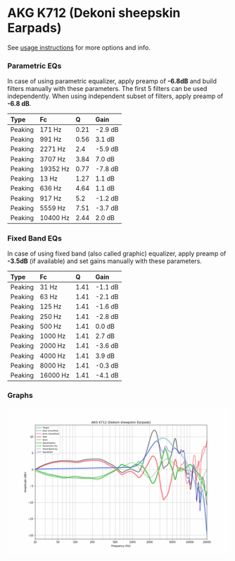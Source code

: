 # AKG K712 (Dekoni sheepskin Earpads)
See [usage instructions](https://github.com/jaakkopasanen/AutoEq#usage) for more options and info.

### Parametric EQs
In case of using parametric equalizer, apply preamp of **-6.8dB** and build filters manually
with these parameters. The first 5 filters can be used independently.
When using independent subset of filters, apply preamp of **-6.8 dB**.

| Type    | Fc       |    Q | Gain    |
|:--------|:---------|:-----|:--------|
| Peaking | 171 Hz   | 0.21 | -2.9 dB |
| Peaking | 991 Hz   | 0.56 | 3.1 dB  |
| Peaking | 2271 Hz  | 2.4  | -5.9 dB |
| Peaking | 3707 Hz  | 3.84 | 7.0 dB  |
| Peaking | 19352 Hz | 0.77 | -7.8 dB |
| Peaking | 13 Hz    | 1.27 | 1.1 dB  |
| Peaking | 636 Hz   | 4.64 | 1.1 dB  |
| Peaking | 917 Hz   | 5.2  | -1.2 dB |
| Peaking | 5559 Hz  | 7.51 | -3.7 dB |
| Peaking | 10400 Hz | 2.44 | 2.0 dB  |

### Fixed Band EQs
In case of using fixed band (also called graphic) equalizer, apply preamp of **-3.5dB**
(if available) and set gains manually with these parameters.

| Type    | Fc       |    Q | Gain    |
|:--------|:---------|:-----|:--------|
| Peaking | 31 Hz    | 1.41 | -1.1 dB |
| Peaking | 63 Hz    | 1.41 | -2.1 dB |
| Peaking | 125 Hz   | 1.41 | -1.6 dB |
| Peaking | 250 Hz   | 1.41 | -2.8 dB |
| Peaking | 500 Hz   | 1.41 | 0.0 dB  |
| Peaking | 1000 Hz  | 1.41 | 2.7 dB  |
| Peaking | 2000 Hz  | 1.41 | -3.6 dB |
| Peaking | 4000 Hz  | 1.41 | 3.9 dB  |
| Peaking | 8000 Hz  | 1.41 | -0.3 dB |
| Peaking | 16000 Hz | 1.41 | -4.1 dB |

### Graphs
![](./AKG%20K712%20(Dekoni%20sheepskin%20Earpads).png)